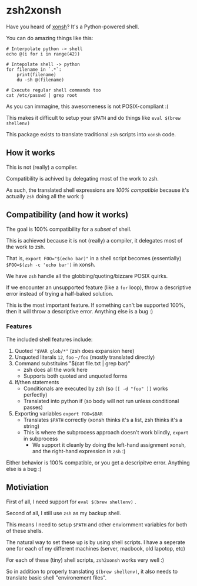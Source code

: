 zsh2xonsh
=========
Have you heard of [xonsh](https://xon.sh/)? It's a Python-powered shell.

You can do amazing things like this:
````xonsh
# Interpolate python -> shell
echo @(i for i in range(42))

# Intepolate shell -> python
for filename in `.*`:
    print(filename)
    du -sh @(filename)

# Execute regular shell commands too
cat /etc/passwd | grep root
````

As you can immagine, this awesomeness is not POSIX-compliant :(

This makes it difficult to setup your `$PATH` and do things like `eval $(brew shellenv)`

This package exists to translate traditional `zsh` scripts into `xonsh` code.

## How it works
This is not (really) a compiler.

Compatibility is achived by delegating most of the work to zsh.


As such, the translated shell expressions are *100% compatible* because it's actually `zsh` doing all the work :)

## Compatibility (and how it works)
The goal is 100% compatibility for a *subset* of shell. 


This is achieved because it is not (really) a compiler,
it delegates most of the work to zsh.

That is, `export FOO="$(echo bar)"` in a shell script becomes (essentially)  `$FOO=$(zsh -c 'echo bar')` in xonsh.

We have `zsh` handle all the globbing/quoting/bizzare POSIX quirks.

If we encounter an unsupported feature (like a `for` loop),
throw a descriptive error instead of trying a half-baked solution. 

This is the most important feature. If something can't be supported 100%, then it will throw a descriptive error. Anything else is a bug :)

### Features
The included shell features include:

1. Quoted `"$VAR glob/*"` (zsh does expansion here)
2. Unquoted literals `12`, `foo` `~/foo` (mostly translated directly)
3. Command substituins "$(cat file.txt | grep bar)" 
   - zsh does all the work here
   - Supports both quoted and unquoted forms
3. If/then statements
   - Conditionals are executed by zsh (so `[[ -d "foo" ]]` works perfectly)
   - Translated into python if (so body will not run unless conditional passes)
4. Exporting variables `export FOO=$BAR`
   - Translates `$PATH` correctly (xonsh thinks it's a list, zsh thinks it's a string)
   - This is where the subprocess approach doesn't work blindly, `export` in subprocess 
      - We support it cleanly by doing the left-hand assignment xonsh, and the right-hand expression in `zsh` :)


Either behavior is 100% compatible, or you get a descripitve error. Anything else is a bug :)


## Motiviation
First of all, I need support for `eval $(brew shellenv)` .

Second of all, I still use `zsh` as my backup shell.

This means I need to setup `$PATH` and other enviornment variables for both of these shells.

The natural way to set these up is by using shell scripts.
I have a seperate one for each of my different machines (server, macbook, old lapotop, etc)

For each of these (tiny) shell scripts, `zsh2xonsh` works very well :)

So in addition to properly translating `$(brew shellenv)`,
it also needs to translate basic shell "environement files".
